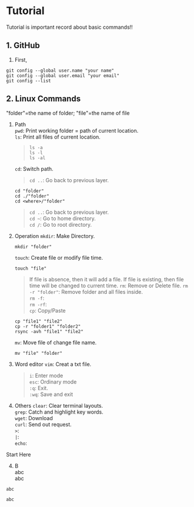 # Tutorial
Tutorial is important record about basic commands!!

## 1. GitHub
1. First,
```
git config --global user.name "your name"
git config --global user.email "your email"
git config --list
```








## 2. Linux Commands
"folder"=the name of folder; "file"=the name of file
1. Path  
`pwd`: Print working folder = path of current location.  
`ls`: Print all files of current location.
    > `ls -a`  
    > `ls -l`  
    > `ls -al`
    
    `cd`: Switch path.  
    > `cd ..`: Go back to previous layer.
    ```
    cd "folder"  
    cd ./"folder"  
    cd <where>/"folder"
    ```
    > `cd ..`: Go back to previous layer.  
    > `cd ~`: Go to home directory.  
    > `cd /`: Go to root directory.
2. Operation
`mkdir`: Make Directory.
    ```
    mkdir "folder"
    ```
    `touch`: Create file or modify file time.
    ```
    touch "file"
    ```
    > If file is absence, then it will add a file.
    > If file is existing, then file time will be changed to current time.
    `rm`: Remove or Delete file.
    > `rm -r "folder"`: Remove folder and all files inside.  
    > `rm -f`:  
    > `rm -rf`:  
    `cp`: Copy/Paste
    ```
    cp "file1" "file2"
    cp -r "folder1" "folder2"
    rsync -avh "file1" "file2"
    ```
    `mv`: Move file of change file name.
    ```
    mv "file" "folder"
    ```
3. Word editor
`vim`: Creat a txt file.
    > `i`: Enter mode  
    > `esc`: Ordinary mode  
    > `:q`: Exit.  
    > `:wq`: Save and exit
4. Others
`clear`: Clear terminal layouts.  
`grep`: Catch and highlight key words.  
`wget`: Download  
`curl`: Send out request.  
`>`:  
`|`:  
`echo`:






Start Here

   
4. B  
abc  
abc
```
abc
```
    abc




